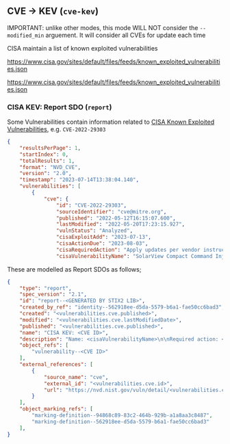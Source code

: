 ## CVE -> KEV (`cve-kev`)

IMPORTANT: unlike other modes, this mode WILL NOT consider the `--modified_min` arguement. It will consider all CVEs for update each time

CISA maintain a list of known exploited vulnerabilities

https://www.cisa.gov/sites/default/files/feeds/known_exploited_vulnerabilities.json


https://www.cisa.gov/sites/default/files/feeds/known_exploited_vulnerabilities.json
### CISA KEV: Report SDO (`report`)

Some Vulnerabilities contain information related to [CISA Known Exploited Vulnerabilities](https://nvd.nist.gov/general/news/cisa-exploit-catalog), e.g. `CVE-2022-29303`

```json
{
    "resultsPerPage": 1,
    "startIndex": 0,
    "totalResults": 1,
    "format": "NVD_CVE",
    "version": "2.0",
    "timestamp": "2023-07-14T13:38:04.140",
    "vulnerabilities": [
        {
            "cve": {
                "id": "CVE-2022-29303",
                "sourceIdentifier": "cve@mitre.org",
                "published": "2022-05-12T16:15:07.600",
                "lastModified": "2022-05-20T17:23:15.927",
                "vulnStatus": "Analyzed",
                "cisaExploitAdd": "2023-07-13",
                "cisaActionDue": "2023-08-03",
                "cisaRequiredAction": "Apply updates per vendor instructions or discontinue use of the product if updates are unavailable.",
                "cisaVulnerabilityName": "SolarView Compact Command Injection Vulnerability",
```

These are modelled as Report SDOs as follows;

```json
{
    "type": "report",
    "spec_version": "2.1",
    "id": "report--<GENERATED BY STIX2 LIB>",
    "created_by_ref": "identity--562918ee-d5da-5579-b6a1-fae50cc6bad3",
    "created": "<vulnerabilities.cve.published>",
    "modified": "<vulnerabilities.cve.lastModifiedDate>",
    "published": "<vulnerabilities.cve.published>",
    "name": "CISA KEV: <CVE ID>",
    "description": "Name: <cisaVulnerabilityName>\n\nRequired action: <cisaRequiredAction>\n\nAction due by: <cisaActionDue>",
    "object_refs": [
        "vulnerability--<CVE ID>"
    ],
    "external_references": [
        {
            "source_name": "cve",
            "external_id": "<vulnerabilities.cve.id>",
            "url": "https://nvd.nist.gov/vuln/detail/<vulnerabilities.cve.id>"
        }
    ],
    "object_marking_refs": [
        "marking-definition--94868c89-83c2-464b-929b-a1a8aa3c8487",
        "marking-definition--562918ee-d5da-5579-b6a1-fae50cc6bad3"
    ],
}
```
